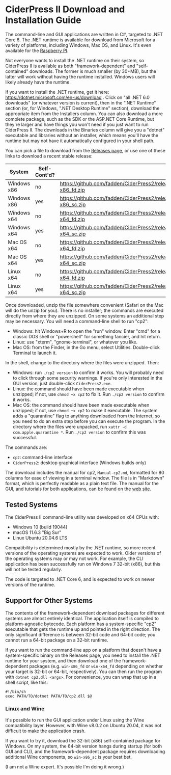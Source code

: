 # CiderPress II Download and Installation Guide #

The command-line and GUI applications are written in C#, targeted to .NET Core 6.  The .NET
runtime is available for download from Microsoft for a variety of platforms, including Windows,
Mac OS, and Linux.  It's even available for the
[Raspberry PI](https://learn.microsoft.com/en-us/dotnet/iot/deployment).

Not everyone wants to install the .NET runtime on their system, so CiderPress II is available
as both "framework-dependent" and "self-contained" downloads.  The former is much smaller
(by 30+MB), but the latter will work without having the runtime installed.  Windows users
will likely already have the runtime.

If you want to install the .NET runtime, get it here: https://dotnet.microsoft.com/en-us/download .
Click on "all .NET 6.0 downloads" (or whatever version is current), then in the
".NET Runtime" section (or, for Windows, ".NET Desktop Runtime" section), download the
appropriate item from the Installers column.  You can also download a more complete package,
such as the SDK or the ASP.NET Core Runtime, but they're larger and have things you won't need
if you just want to run CiderPress II.  The downloads in the Binaries column will give you a
"dotnet" executable and libraries without an installer, which means you'll have the runtime
but may not have it automatically configured in your shell path.

You can pick a file to download from the [Releases page](https://github.com/fadden/ciderpress2/releases),
or use one of these links to download a recent stable release:

System        | Self-Cont'd? | Link
------------- | ------------ | ----
Windows x86   | no           | https://github.com/fadden/CiderPress2/releases/download/v${VERSION}/cp2_${PKG_VERSION}_win-x86_fd.zip
Windows x86   | yes          | https://github.com/fadden/CiderPress2/releases/download/v${VERSION}/cp2_${PKG_VERSION}_win-x86_sc.zip
Windows x64   | no           | https://github.com/fadden/CiderPress2/releases/download/v${VERSION}/cp2_${PKG_VERSION}_win-x64_fd.zip
Windows x64   | yes          | https://github.com/fadden/CiderPress2/releases/download/v${VERSION}/cp2_${PKG_VERSION}_win-x64_sc.zip
Mac OS x64    | no           | https://github.com/fadden/CiderPress2/releases/download/v${VERSION}/cp2_${PKG_VERSION}_osx-x64_fd.zip
Mac OS x64    | yes          | https://github.com/fadden/CiderPress2/releases/download/v${VERSION}/cp2_${PKG_VERSION}_osx-x64_sc.zip
Linux x64     | no           | https://github.com/fadden/CiderPress2/releases/download/v${VERSION}/cp2_${PKG_VERSION}_linux-x64_fd.zip
Linux x64     | yes          | https://github.com/fadden/CiderPress2/releases/download/v${VERSION}/cp2_${PKG_VERSION}_linux-x64_sc.zip

Once downloaded, unzip the file somewhere convenient (Safari on the Mac will do the unzip
for you).  There is no installer; the commands are executed directly from where they are unzipped.
On some systems an additional step may be necessary.  You will need a command-line shell to
run "cp2":

 - Windows: hit Windows+R to open the "run" window.  Enter "cmd" for a classic DOS shell or
   "powershell" for something fancier, and hit return.
 - Linux: use "xterm", "gnome-terminal", or whatever you like.
 - Mac OS: from the Finder, in the Go menu, select Utilities.  Double-click Terminal to launch it.

In the shell, change to the directory where the files were unzipped.  Then:

 - Windows: run `./cp2 version` to confirm it works.  You will probably need to click through some
   security warnings.  If you're only interested in the GUI version, just double-click
   `CiderPress2.exe`.
 - Linux: the command should have been made executable when unzipped; if not, use `chmod +x cp2`
   to fix it.  Run `./cp2 version` to confirm it works.
 - Mac OS: the command should have been made executable when unzipped; if not, use `chmod +x cp2`
   to make it executable.  The system adds a "quarantine" flag to anything downloaded from the
   Internet, so you need to do an extra step before you can execute the program.  In the directory
   where the files were unpacked, run `xattr -d com.apple.quarantine *`.  Run `./cp2 version`
   to confirm this was successful.

The commands are:

 - `cp2`: command-line interface
 - `CiderPress2`: desktop graphical interface (Windows builds only)

The download includes the manual for cp2, `Manual-cp2.md`, formatted for 80 columns for ease
of viewing in a terminal window.  The file is in "Markdown" format, which is perfectly readable
as a plain text file.  The manual for the GUI, and tutorials for both applications, can
be found on the [web site](https://ciderpress2.com/).

## Tested Systems ##

The CiderPress II command-line utility was developed on x64 CPUs with:

 - Windows 10 (build 19044)
 - macOS 11.6.3 "Big Sur"
 - Linux Ubuntu 20.04.6 LTS

Compatibility is determined mostly by the .NET runtime, so more recent versions of the operating
systems are expected to work.  Older versions of the operating systems may or may not work.  For
example, the CLI application has been successfully run on Windows 7 32-bit (x86), but this will
not be tested regularly.

The code is targeted to .NET Core 6, and is expected to work on newer versions of the runtime.

## Support for Other Systems ##

The contents of the framework-dependent download packages for different systems are almost
entirely identical.  The application itself is compiled to platform-agnostic bytecode.  Each
platform has a system-specific "cp2" executable that gets the runtime up and pointed in the
right direction.  The only significant difference is between 32-bit code and 64-bit code; you
cannot run a 64-bit package on a 32-bit runtime.

If you want to run the command-line app on a platform that doesn't have a system-specific
binary on the Releases page, you need to install the .NET runtime for your system, and then
download one of the framework-dependent packages (e.g. `win-x86_fd` or `win-x64_fd` depending
on whether your target is 32-bit or 64-bit, respectively).  You can then run the program with
`dotnet cp2.dll <args>`.  For convenience, you can wrap that up in a shell script, like this:

    #!/bin/sh
    exec PATH/TO/dotnet PATH/TO/cp2.dll $@

### Linux and Wine ###

It's possible to run the GUI application under Linux using the Wine compatibility layer.
However, with Wine v8.0.2 on Ubuntu 20.04, it was not difficult to make the application crash.

If you want to try it, download the 32-bit (x86) self-contained package for Windows.  On my
system, the 64-bit version hangs during startup (for both GUI and CLI), and the framework-dependent
package requires downloading additional Wine components, so `win-x86_sc` is your best bet.

(I am not a Wine expert.  It's possible I'm doing it wrong.)
